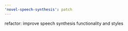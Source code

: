 ```yaml
---
'novel-speech-synthesis': patch
---
```


refactor: improve speech synthesis functionality and styles
